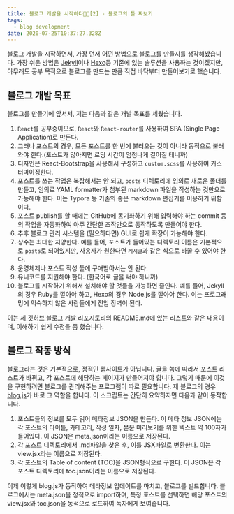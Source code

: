 ```yaml
---
title: 블로그 개발을 시작하다👨‍💻[2] - 블로그의 틀 짜보기
tags:
  - blog development
date: 2020-07-25T10:37:27.328Z
---
```


블로그 개발을 시작하면서, 가장 먼저 어떤 방법으로 블로그를 만들지를 생각해봤습니다. 가장 쉬운 방법은 [Jekyll](https://jekyllrb.com/)이나 [Hexo](https://hexo.io/)등 기존에 있는 솔루션을  사용하는 것이겠지만, 아무래도 공부 목적으로 블로그를 만드는 만큼 직접 바닥부터 만들어보기로 했습니다.

## 블로그 개발 목표

 블로그를 만들기에 앞서서, 저는 다음과 같은 개발 목표를 세웠습니다.

1. `React`를 공부중이므로, `React`와 `React-router`를 사용하여 SPA (Single Page Application)로 만든다.
2. 그러나 포스트의 경우, 모든 포스트를 한 번에 불러오는 것이 아니라 동적으로 불러와야 한다.(포스트가 많아지면 로딩 시간이 엄청나게 길어질 테니까)
3. 디자인은 React-Bootstrap을 사용해서 구성하고 `custom.scss`를 사용하여 커스터마이징한다.
4. 포스트를 쓰는 작업은 복잡해서는 안 되고, `posts` 디렉토리에 임의로 새로운 폴더를 만들고, 임의로 YAML formatter가 첨부된 markdown 파일을 작성하는 것만으로 가능해야 한다. 이는 Typora 등 기존의 좋은 markdown 편집기를 이용하기 위함이다.
5. 포스트 publish를 할 때에는 GitHub에 동기화하기 위해 입력해야 하는 commit 등의 작업을 자동화하여 아주 간단한 조작만으로 동작하도록 만들어야 한다.
6. 추후 블로그 관리 시스템을 (필요하다면) GUI로 쉽게 확장이 가능해야 한다.
7. 상수는 최대한 지양한다. 예를 들어, 포스트가 들어있는 디렉토리 이름은 기본적으로 `posts`로 되어있지만, 사용자가 원한다면 `게시글`과 같은 식으로 바꿀 수 있어야 한다.  
8. 운영체제나 포스트 작성 툴에 구애받아서는 안 된다.
9. 유니코드를 지원해야 한다. (한국어로 글을 써야 하니까)
10. 블로그를 시작하기 위해서 설치해야 할 것들을 가능하면 줄인다. 예를 들어, Jekyll의 경우 Ruby를 깔아야 하고, Hexo의 경우 Node.js를 깔아야 한다. 이는 프로그래밍에 익숙하지 않은 사람들에게 진입 장벽이 된다.

이는 [제 깃허브 블로그 개발 리포지토리](https://github.com/unknownpgr/github-blog)의 README.md에 있는 리스트와 같은 내용이며, 이해하기 쉽게 수정을 좀 했습니다.

## 블로그 작동 방식

 블로그라는 것은 기본적으로, 정적인 웹사이트가 아닙니다. 글을 씀에 따라서 포스트 리스트가 바뀌고, 각 포스트에 해당하는 페이지가 만들어져야 합니다. 그렇기 때문에 이것을 구현하려면 블로그를 관리해주는 프로그램이 따로 필요합니다. 제 블로그의 경우 [blog.js](https://github.com/unknownpgr/github-blog/blob/master/blog.js)가 바로 그 역할을 합니다. 이 스크립트는 간단히 요약하자면 다음과 같이 동작합니다.

1. 포스트들의 정보를 모두 읽어 메타정보 JSON을 만든다. 이 메타 정보 JSON에는 각 포스트의 타이틀, 카테고리, 작성 일자, 본문 미리보기를 위한 텍스트 약 100자가 들어있다. 이 JSON은 meta.json이라는 이름으로 저장된다.
2. 각 포스트 디렉토리에서 .md파일을 찾은 후, 이를 JSX파일로 변환한다. 이는 view.jsx라는 이름으로 저장된다.
3. 각 포스트의 Table of content (TOC)을 JSON형식으로 구한다. 이 JSON은 각 포스트 디렉토리에 toc.json이라는 이름으로 저장된다.

 이제 이렇게 blog.js가 동작하여 메타정보 업데이트를 마치고, 블로그를 빌드합니다. 블로그에서는 meta.json을 정적으로 import하며, 특정 포스트를 선택하면 해당 포스트의 view.jsx와 toc.json을 동적으로 로드하여 독자에게 보여줍니다.
